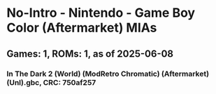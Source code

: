 # No-Intro - Nintendo - Game Boy Color (Aftermarket) MIAs
## Games: 1, ROMs: 1, as of 2025-06-08

### In The Dark 2 (World) (ModRetro Chromatic) (Aftermarket) (Unl).gbc, CRC: 750af257
